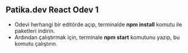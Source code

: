 ## Patika.dev React Odev 1

- Odevi herhangi bir editörde açıp, terminalde **npm install** komutu ile paketleri indirin.
- Ardından çalıştırmak için, terminale **npm start** komutunu yazıp, bu komutu çalıştırın.
